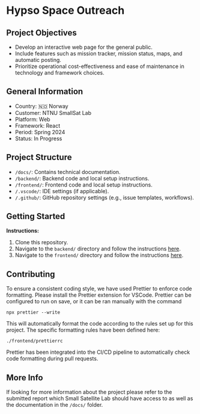 # Hypso Space Outreach

## Project Objectives

- Develop an interactive web page for the general public.
- Include features such as mission tracker, mission status, maps, and automatic posting.
- Prioritize operational cost-effectiveness and ease of maintenance in technology and framework choices.

## General Information

- Country: 🇳🇴 Norway
- Customer: NTNU SmallSat Lab
- Platform: Web
- Framework: React
- Period: Spring 2024
- Status: In Progress

## Project Structure

- `/docs/`: Contains technical documentation.
- `/backend/`: Backend code and local setup instructions.
- `/frontend/`: Frontend code and local setup instructions.
- `/.vscode/`: IDE settings (if applicable).
- `/.github/`: GitHub repository settings (e.g., issue templates, workflows).

## Getting Started

**Instructions:**

1. Clone this repository.
2. Navigate to the `backend/` directory and follow the instructions [here](./backend/README.md).
3. Navigate to the `frontend/` directory and follow the instructions [here](./frontend/README.md).

## Contributing

To ensure a consistent coding style, we have used Prettier to enforce code formatting.
Please install the Prettier extension for VSCode. Prettier can be configured to run on save, or it can be ran manually with the command

```
npx prettier --write
```

This will automatically format the code according to the rules set up for this project. The specific formatting rules have been defined here:

```
./frontend/prettierrc
```

Prettier has been integrated into the CI/CD pipeline to automatically check code formatting during pull requests.

## More Info

If looking for more information about the project please refer to the submitted report which Small Satellite Lab should have access to as well as the documentation in the `/docs/` folder.
